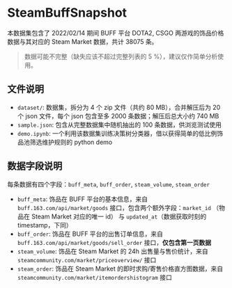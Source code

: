 # SteamBuffSnapshot

本数据集包含了 2022/02/14 期间 BUFF 平台 DOTA2, CSGO 两游戏的饰品价格数据与其对应的 Steam Market 数据，共计 38075 条。

> 数据可能不完整（缺失应该不超过完整列表的 5 %），建议仅作简单分析使用。

## 文件说明

- `dataset/`: 数据集，拆分为 4 个 zip 文件（共约 80 MB），合并解压后为 20 个 json 文件，每个 json 包含至多 2000 条数据；解压后总大小约 740 MB
- `sample.json`: 包含从完整数据集中随机抽出的 100 条数据，供浏览测试使用
- `demo.ipynb`: 一个利用该数据集训练决策树分类器，借以获得简单的低比例饰品池筛选维护规则的 python demo


## 数据字段说明

每条数据有四个字段：`buff_meta`, `buff_order`, `steam_volume`, `steam_order`

- `buff_meta`: 饰品在 BUFF 平台的基本信息，来自 `buff.163.com/api/market/goods` 接口，包含两个额外字段：`market_id` （物品在 Steam Market 对应的唯一 id） 与 `updated_at`（数据获取时刻的 timestamp，下同）
- `buff_order`: 饰品在 BUFF 平台的出售订单信息，来自 `buff.163.com/api/market/goods/sell_order` 接口，**仅包含第一页数据**
- `steam_volume`: 饰品在 Steam Market 的 24h 出售量与售价统计，来自 `steamcommunity.com/market/priceoverview/` 接口
- `steam_order`: 饰品在 Steam Market 的即时求购/寄售价格直方图数据，来自 `steamcommunity.com/market/itemordershistogram` 接口

